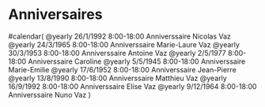 # Anniversaires

#calendar(
@yearly 26/1/1992  8:00-18:00 Anniverssaire Nicolas Vaz
@yearly 24/3/1965  8:00-18:00 Anniverssaire Marie-Laure Vaz
@yearly 30/3/1953  8:00-18:00 Anniverssaire Antoine Vaz
@yearly 2/5/1977  8:00-18:00 Anniverssaire Caroline
@yearly 5/5/1945  8:00-18:00 Anniverssaire Marie-Emilie
@yearly 17/6/1952  8:00-18:00 Anniverssaire Jean-Pierre
@yearly 13/8/1990  8:00-18:00 Anniverssaire Matthieu Vaz
@yearly 16/9/1992  8:00-18:00 Anniverssaire Elise Vaz
@yearly 9/12/1964  8:00-18:00 Anniverssaire Nuno Vaz
)
